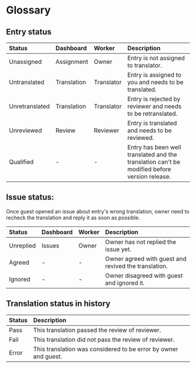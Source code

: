 # Glossary

## Entry status

<span id='entry-status'></span>

| Status | Dashboard | Worker | Description |
| :--- | :--- | :--- | :--- |
| Unassigned | Assignment | Owner | Entry is not assigned to translator. |
| Untranslated | Translation | Translator | Entry is assigned to you and needs to be translated. |
| Unretranslated | Translation | Translator | Entry is rejected by reviewer and needs to be retranslated. |
| Unreviewed | Review | Reviewer | Entry is translated and needs to be reviewed. |
| Qualified | - | - | Entry has been well translated and the translation can't be modified before version release. |


## Issue status:
<span id='issue-status'></span>

Once guest opened an issue about entry's wrong translation, owner need to recheck the translation and reply it as soon as possible.

| Status | Dashboard | Worker | Description |
| :--- | :--- | :--- | :--- |
| Unreplied | Issues | Owner | Owner has not replied the issue yet. |
| Agreed | - | - | Owner agreed with guest and revived the translation. |
| Ignored | - | - | Owner disagreed with guest and ignored it. |

## Translation status in history
<span id='translation-status'></span>

| Status | Description |
| :--- | :--- |
| Pass | This translation passed the review of reviewer. |
| Fail | This translation did not pass the review of reviewer. |
| Error | This translation was considered to be error by owner and guest. |







